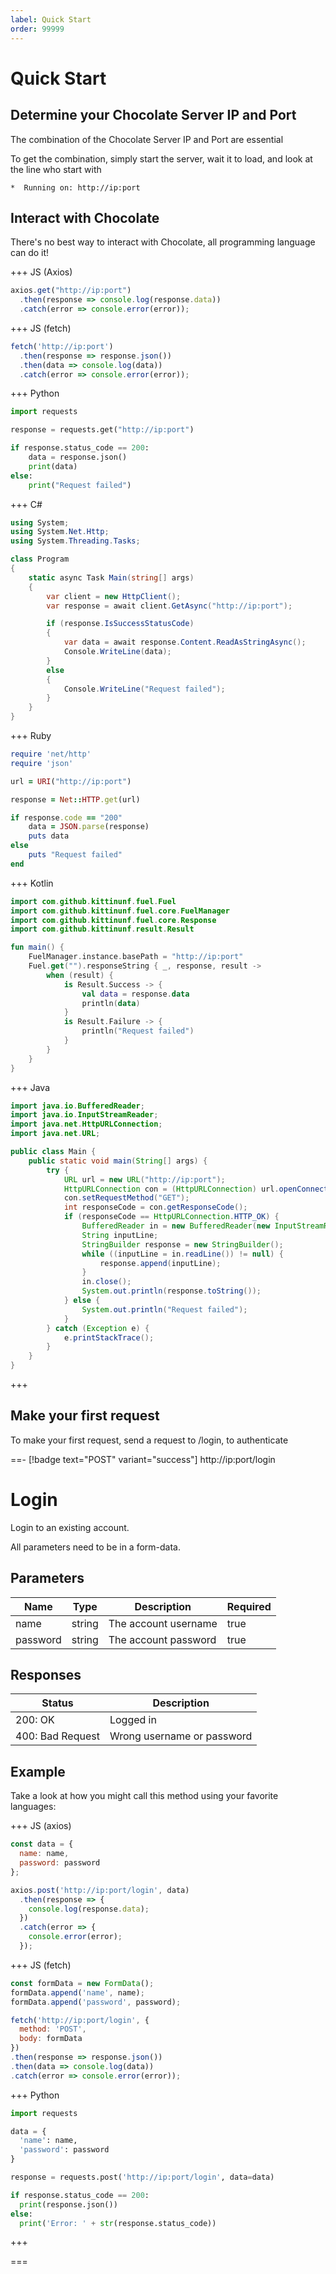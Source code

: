 ```yaml
---
label: Quick Start
order: 99999
---
```



# Quick Start

## Determine your Chocolate Server IP and Port

The combination of the Chocolate Server IP and Port are essential

To get the combination, simply start the server, wait it to load, and look at the line who start with

```
*  Running on: http://ip:port
```

## Interact with Chocolate

There's no best way to interact with Chocolate, all programming language can do it!

+++ JS (Axios)
```javascript
axios.get("http://ip:port")
  .then(response => console.log(response.data))
  .catch(error => console.error(error));
```
+++ JS (fetch)
```javascript
fetch('http://ip:port')
  .then(response => response.json())
  .then(data => console.log(data))
  .catch(error => console.error(error));
```
+++ Python
```python
import requests

response = requests.get("http://ip:port")

if response.status_code == 200:
    data = response.json()
    print(data)
else:
    print("Request failed")
```
+++ C#
```csharp
using System;
using System.Net.Http;
using System.Threading.Tasks;

class Program
{
    static async Task Main(string[] args)
    {
        var client = new HttpClient();
        var response = await client.GetAsync("http://ip:port");

        if (response.IsSuccessStatusCode)
        {
            var data = await response.Content.ReadAsStringAsync();
            Console.WriteLine(data);
        }
        else
        {
            Console.WriteLine("Request failed");
        }
    }
}
```
+++ Ruby
```ruby
require 'net/http'
require 'json'

url = URI("http://ip:port")

response = Net::HTTP.get(url)

if response.code == "200"
    data = JSON.parse(response)
    puts data
else
    puts "Request failed"
end
```
+++ Kotlin
```kotlin
import com.github.kittinunf.fuel.Fuel
import com.github.kittinunf.fuel.core.FuelManager
import com.github.kittinunf.fuel.core.Response
import com.github.kittinunf.result.Result

fun main() {
    FuelManager.instance.basePath = "http://ip:port"
    Fuel.get("").responseString { _, response, result ->
        when (result) {
            is Result.Success -> {
                val data = response.data
                println(data)
            }
            is Result.Failure -> {
                println("Request failed")
            }
        }
    }
}
```
+++ Java
```java
import java.io.BufferedReader;
import java.io.InputStreamReader;
import java.net.HttpURLConnection;
import java.net.URL;

public class Main {
    public static void main(String[] args) {
        try {
            URL url = new URL("http://ip:port");
            HttpURLConnection con = (HttpURLConnection) url.openConnection();
            con.setRequestMethod("GET");
            int responseCode = con.getResponseCode();
            if (responseCode == HttpURLConnection.HTTP_OK) {
                BufferedReader in = new BufferedReader(new InputStreamReader(con.getInputStream()));
                String inputLine;
                StringBuilder response = new StringBuilder();
                while ((inputLine = in.readLine()) != null) {
                    response.append(inputLine);
                }
                in.close();
                System.out.println(response.toString());
            } else {
                System.out.println("Request failed");
            }
        } catch (Exception e) {
            e.printStackTrace();
        }
    }
}
```
+++


## Make your first request

To make your first request, send a request to /login, to authenticate

==- [!badge text="POST" variant="success"] http://ip:port/login
# Login
Login to an existing account.

All parameters need to be in a form-data.

## Parameters

| Name | Type | Description | Required |
| ---- | ---- | ----------- | -------- |
| name | string | The account username | true |
| password | string | The account password | true |

## Responses

| Status | Description |
| ------ | ----------- |
| 200: OK | Logged in |
| 400: Bad Request | Wrong username or password |

## Example

Take a look at how you might call this method using your favorite languages:

+++ JS (axios)
```javascript
const data = {
  name: name,
  password: password
};

axios.post('http://ip:port/login', data)
  .then(response => {
    console.log(response.data);
  })
  .catch(error => {
    console.error(error);
  });
```
+++ JS (fetch)
```javascript
const formData = new FormData();
formData.append('name', name);
formData.append('password', password);

fetch('http://ip:port/login', {
  method: 'POST',
  body: formData
})
.then(response => response.json())
.then(data => console.log(data))
.catch(error => console.error(error));
```
+++ Python
```python
import requests

data = {
  'name': name,
  'password': password
}

response = requests.post('http://ip:port/login', data=data)

if response.status_code == 200:
  print(response.json())
else:
  print('Error: ' + str(response.status_code))
```
+++

===
